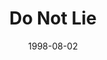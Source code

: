 ---
layout: message
category: message
series: "God's Top 10"
title: "Do Not Lie"
date: 1998-08-02
message_id: 431
---